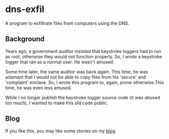 # dns-exfil

A program to exfiltrate files from computers using the DNS.

## Background

Years ago, a government auditor insisted that keystroke loggers had to run as root, otherwise they would not function properly. So, I wrote a keystroke logger that ran as a normal user. He wasn't amused. 

Some time later, the same auditor was back again. This time, he was adamant that I would not be able to copy files from his 'secure' and 'complaint' enclave. So, I wrote this program to, again, prove otherwise.This time, he was even less amused.

While I no longer publish the keystroke logger source code (it was abused too much), I wanted to make this old code public.

## Blog

If you like this, you may like some stories on my [blog](https://www.go350.com/).
